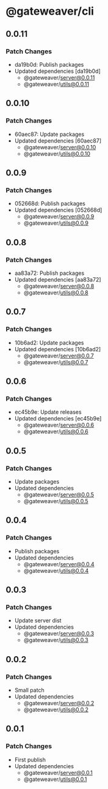 # @gateweaver/cli

## 0.0.11

### Patch Changes

- da19b0d: Publish packages
- Updated dependencies [da19b0d]
  - @gateweaver/server@0.0.11
  - @gateweaver/utils@0.0.11

## 0.0.10

### Patch Changes

- 60aec87: Update packages
- Updated dependencies [60aec87]
  - @gateweaver/server@0.0.10
  - @gateweaver/utils@0.0.10

## 0.0.9

### Patch Changes

- 052668d: Publish packages
- Updated dependencies [052668d]
  - @gateweaver/server@0.0.9
  - @gateweaver/utils@0.0.9

## 0.0.8

### Patch Changes

- aa83a72: Publish packages
- Updated dependencies [aa83a72]
  - @gateweaver/server@0.0.8
  - @gateweaver/utils@0.0.8

## 0.0.7

### Patch Changes

- 10b6ad2: Update packages
- Updated dependencies [10b6ad2]
  - @gateweaver/server@0.0.7
  - @gateweaver/utils@0.0.7

## 0.0.6

### Patch Changes

- ec45b9e: Update releases
- Updated dependencies [ec45b9e]
  - @gateweaver/server@0.0.6
  - @gateweaver/utils@0.0.6

## 0.0.5

### Patch Changes

- Update packages
- Updated dependencies
  - @gateweaver/server@0.0.5
  - @gateweaver/utils@0.0.5

## 0.0.4

### Patch Changes

- Publish packages
- Updated dependencies
  - @gateweaver/server@0.0.4
  - @gateweaver/utils@0.0.4

## 0.0.3

### Patch Changes

- Update server dist
- Updated dependencies
  - @gateweaver/server@0.0.3
  - @gateweaver/utils@0.0.3

## 0.0.2

### Patch Changes

- Small patch
- Updated dependencies
  - @gateweaver/server@0.0.2
  - @gateweaver/utils@0.0.2

## 0.0.1

### Patch Changes

- First publish
- Updated dependencies
  - @gateweaver/server@0.0.1
  - @gateweaver/utils@0.0.1
